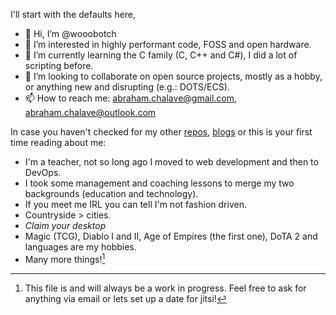I'll start with the defaults here,

- 👋 Hi, I’m @wooobotch
- 👀 I’m interested in highly performant code, FOSS and open hardware.
- 🌱 I’m currently learning the C family (C, C++ and C#), I did a lot of scripting before.
- 💞️ I’m looking to collaborate on open source projects, mostly as a hobby, or anything new and disrupting (e.g.: DOTS/ECS).
- 📫 How to reach me: abraham.chalave@gmail.com, abraham.chalave@outlook.com

In case you haven't checked for my other [repos](https://github.com/wooobotch?tab=repositories), [blogs](https://wooobotch.github.io/) or this is your first time reading about me:

- I'm a teacher, not so long ago I moved to web development and then to DevOps.
- I took some management and coaching lessons to merge my two backgrounds (education and technology).
- If you meet me IRL you can tell I'm not fashion driven.
- Countryside > cities.
- *Claim your desktop*
- Magic (TCG), Diablo I and II, Age of Empires (the first one), DoTA 2 and languages are my hobbies.
- Many more things![^1]


[^1]: This file is and will always be a work in progress. Feel free to ask for anything via email or lets set up a date for jitsi!

